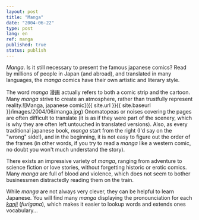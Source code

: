 ```yaml
---
layout: post
title: "Manga"
date: "2004-06-22"
type: post
lang: en
ref: manga
published: true
status: publish
---
```




_Manga_. Is it still necessary to present the famous japanese comics? Read by millions of people in Japan (and abroad), and translated in many languages, the _manga_ comics have their own artistic and literary style.

 

The word _manga_ 漫画 actually refers to both a comic strip and the cartoon. Many _manga_ strive to create an atmosphere, rather than trustfully represent reality.![Manga, japanese comic]({{ site.url }}{{ site.baseurl }}/images/2004/06/manga.jpg) Onomatopeas or noises covering the pages are often difficult to translate (it is as if they were part of the scenery, which is why they are often left untouched in translated versions). Also, as every traditional japanese book, _manga_ start from the right (I'd say on the "wrong" side!), and in the beginning, it is not easy to figure out the order of the frames (in other words, if you try to read a _manga_ like a western comic, no doubt you won't much understand the story).

There exists an impressive variety of _manga_, ranging from adventure to science fiction or love stories, without forgetting historic or erotic comics. Many _manga_ are full of blood and violence, which does not seem to bother businessmen distractedly reading them on the train.

While _manga_ are not always very clever, they can be helpful to learn Japanese. You will find many _manga_ displaying the pronounciation for each _[kanji](http://www.japonophile.com/article_kanji_en.html)_ (_furigana_), which makes it easier to lookup words and extends ones vocabulary...


